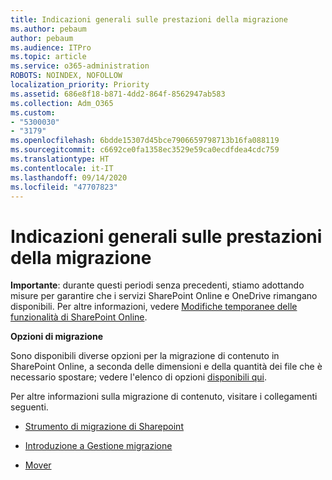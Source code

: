 ```yaml
---
title: Indicazioni generali sulle prestazioni della migrazione
ms.author: pebaum
author: pebaum
ms.audience: ITPro
ms.topic: article
ms.service: o365-administration
ROBOTS: NOINDEX, NOFOLLOW
localization_priority: Priority
ms.assetid: 686e8f18-b871-4dd2-864f-8562947ab583
ms.collection: Adm_O365
ms.custom:
- "5300030"
- "3179"
ms.openlocfilehash: 6bdde15307d45bce7906659798713b16fa088119
ms.sourcegitcommit: c6692ce0fa1358ec3529e59ca0ecdfdea4cdc759
ms.translationtype: HT
ms.contentlocale: it-IT
ms.lasthandoff: 09/14/2020
ms.locfileid: "47707823"
---
```

# <a name="general-migration-performance-guidance"></a>Indicazioni generali sulle prestazioni della migrazione


**Importante**: durante questi periodi senza precedenti, stiamo adottando misure per garantire che i servizi SharePoint Online e OneDrive rimangano disponibili. Per altre informazioni, vedere [Modifiche temporanee delle funzionalità di SharePoint Online](https://aka.ms/ODSPAdjustments).

**Opzioni di migrazione**

Sono disponibili diverse opzioni per la migrazione di contenuto in SharePoint Online, a seconda delle dimensioni e della quantità dei file che è necessario spostare; vedere l'elenco di opzioni [disponibili qui](https://docs.microsoft.com/sharepointmigration/migrate-to-sharepoint-online).

Per altre informazioni sulla migrazione di contenuto, visitare i collegamenti seguenti.

- [Strumento di migrazione di Sharepoint](https://docs.microsoft.com/sharepointmigration/introducing-the-sharepoint-migration-tool)

- [Introduzione a Gestione migrazione](https://docs.microsoft.com/sharepointmigration/mm-get-started)

- [Mover](https://mover.io/)
